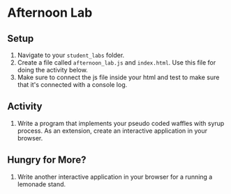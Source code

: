 # Afternoon Lab

## Setup
1. Navigate to your `student_labs` folder.
1. Create a  file called `afternoon_lab.js` and `index.html`. Use this file for doing the activity below.
1. Make sure to connect the js file inside your html and test to make sure that it's connected with a console log.

## Activity
1. Write a program that implements your pseudo coded waffles with syrup process. As an extension, create an interactive application in your browser.

## Hungry for More?
1. Write another interactive application in your browser for a running a lemonade stand. 
